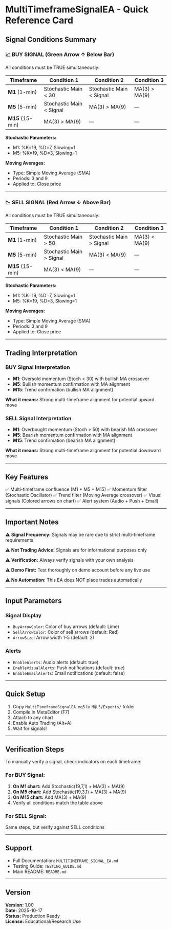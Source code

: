# MultiTimeframeSignalEA - Quick Reference Card

## Signal Conditions Summary

### 📈 BUY SIGNAL (Green Arrow ↑ Below Bar)

All conditions must be TRUE simultaneously:

| Timeframe | Condition 1 | Condition 2 | Condition 3 |
|-----------|-------------|-------------|-------------|
| **M1** (1-min) | Stochastic Main < 30 | Stochastic Main < Signal | MA(3) > MA(9) |
| **M5** (5-min) | Stochastic Main < Signal | MA(3) > MA(9) | — |
| **M15** (15-min) | MA(3) > MA(9) | — | — |

**Stochastic Parameters:**
- M1: %K=19, %D=7, Slowing=1
- M5: %K=19, %D=3, Slowing=1

**Moving Averages:**
- Type: Simple Moving Average (SMA)
- Periods: 3 and 9
- Applied to: Close price

---

### 📉 SELL SIGNAL (Red Arrow ↓ Above Bar)

All conditions must be TRUE simultaneously:

| Timeframe | Condition 1 | Condition 2 | Condition 3 |
|-----------|-------------|-------------|-------------|
| **M1** (1-min) | Stochastic Main > 50 | Stochastic Main > Signal | MA(3) < MA(9) |
| **M5** (5-min) | Stochastic Main > Signal | MA(3) < MA(9) | — |
| **M15** (15-min) | MA(3) < MA(9) | — | — |

**Stochastic Parameters:**
- M1: %K=19, %D=7, Slowing=1
- M5: %K=19, %D=3, Slowing=1

**Moving Averages:**
- Type: Simple Moving Average (SMA)
- Periods: 3 and 9
- Applied to: Close price

---

## Trading Interpretation

### BUY Signal Interpretation
- **M1**: Oversold momentum (Stoch < 30) with bullish MA crossover
- **M5**: Bullish momentum confirmation with MA alignment
- **M15**: Trend confirmation (bullish MA alignment)

**What it means:** Strong multi-timeframe alignment for potential upward move

### SELL Signal Interpretation
- **M1**: Overbought momentum (Stoch > 50) with bearish MA crossover
- **M5**: Bearish momentum confirmation with MA alignment
- **M15**: Trend confirmation (bearish MA alignment)

**What it means:** Strong multi-timeframe alignment for potential downward move

---

## Key Features

✅ Multi-timeframe confluence (M1 + M5 + M15)
✅ Momentum filter (Stochastic Oscillator)
✅ Trend filter (Moving Average crossover)
✅ Visual signals (Colored arrows on chart)
✅ Alert system (Audio + Push + Email)

---

## Important Notes

⚠️ **Signal Frequency:** Signals may be rare due to strict multi-timeframe requirements

⚠️ **Not Trading Advice:** Signals are for informational purposes only

⚠️ **Verification:** Always verify signals with your own analysis

⚠️ **Demo First:** Test thoroughly on demo account before any live use

⚠️ **No Automation:** This EA does NOT place trades automatically

---

## Input Parameters

### Signal Display
- `BuyArrowColor`: Color of buy arrows (default: Lime)
- `SellArrowColor`: Color of sell arrows (default: Red)
- `ArrowSize`: Arrow width 1-5 (default: 2)

### Alerts
- `EnableAlerts`: Audio alerts (default: true)
- `EnableVisualAlerts`: Push notifications (default: true)
- `EnableEmailAlerts`: Email notifications (default: false)

---

## Quick Setup

1. Copy `MultiTimeframeSignalEA.mq5` to `MQL5/Experts/` folder
2. Compile in MetaEditor (F7)
3. Attach to any chart
4. Enable Auto Trading (Alt+A)
5. Wait for signals!

---

## Verification Steps

To manually verify a signal, check indicators on each timeframe:

### For BUY Signal:
1. **On M1 chart:** Add Stochastic(19,7,1) + MA(3) + MA(9)
2. **On M5 chart:** Add Stochastic(19,3,1) + MA(3) + MA(9)
3. **On M15 chart:** Add MA(3) + MA(9)
4. Verify all conditions match the table above

### For SELL Signal:
Same steps, but verify against SELL conditions

---

## Support

- Full Documentation: `MULTITIMEFRAME_SIGNAL_EA.md`
- Testing Guide: `TESTING_GUIDE.md`
- Main README: `README.md`

---

## Version
**Version:** 1.00  
**Date:** 2025-10-17  
**Status:** Production Ready  
**License:** Educational/Research Use
